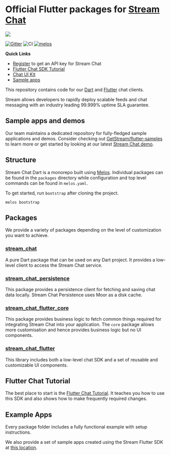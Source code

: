# Official Flutter packages for [Stream Chat](https://getstream.io/chat/)

![](https://raw.githubusercontent.com/GetStream/stream-chat-flutter/master/images/sdk_hero_v4.png)

[![Gitter](https://badges.gitter.im/GetStream/stream-chat-flutter.svg)](https://gitter.im/GetStream/stream-chat-flutter?utm_source=badge&utm_medium=badge&utm_campaign=pr-badge)
![CI](https://github.com/GetStream/stream-chat-flutter/workflows/stream_flutter_workflow/badge.svg?branch=master)
[![melos](https://img.shields.io/badge/maintained%20with-melos-f700ff.svg?style=flat-square)](https://github.com/invertase/melos)

**Quick Links**

- [Register](https://getstream.io/chat/trial/) to get an API key for Stream Chat
- [Flutter Chat SDK Tutorial](https://getstream.io/chat/flutter/tutorial/)
- [Chat UI Kit](https://getstream.io/chat/ui-kit/)
- [Sample apps](https://github.com/GetStream/flutter-samples)

This repository contains code for our [Dart](https://dart.dev/) and [Flutter](https://flutter.dev/) chat clients.

Stream allows developers to rapidly deploy scalable feeds and chat messaging with an industry leading 99.999% uptime SLA guarantee.

## Sample apps and demos 
Our team maintains a dedicated repository for fully-fledged sample applications and demos. Consider checking out [GetStream/flutter-samples](https://github.com/GetStream/flutter-samples) to learn more or get started by looking at our latest [Stream Chat demo](https://github.com/GetStream/flutter-samples/tree/main/stream_chat_v1). 

## Structure
Stream Chat Dart is a monorepo built using [Melos](https://docs.page/invertase/melos). Individual packages can be found in the `packages` directory while configuration and top level commands can be found in `melos.yaml`. 

To get started, run `bootstrap` after cloning the project. 

```shell
melos bootstrap
```

## Packages 
We provide a variety of packages depending on the level of customization you want to achieve.

### [stream_chat](https://github.com/GetStream/stream-chat-flutter/tree/master/packages/stream_chat)
A pure Dart package that can be used on any Dart project. It provides a low-level client to access the Stream Chat service.

### [stream_chat_persistence](https://github.com/GetStream/stream-chat-flutter/tree/master/packages/stream_chat_persistence)
This package provides a persistence client for fetching and saving chat data locally. Stream Chat Persistence uses Moor as a disk cache.

### [stream_chat_flutter_core](https://github.com/GetStream/stream-chat-flutter/tree/master/packages/stream_chat_flutter_core)
This package provides business logic to fetch common things required for integrating Stream Chat into your application. The `core` package allows more customisation and hence provides business logic but no UI components.

### [stream_chat_flutter](https://github.com/GetStream/stream-chat-flutter/tree/master/packages/stream_chat_flutter)
This library includes both a low-level chat SDK and a set of reusable and customizable UI components.

## Flutter Chat Tutorial

The best place to start is the [Flutter Chat Tutorial](https://getstream.io/chat/flutter/tutorial/).
It teaches you how to use this SDK and also shows how to make frequently required changes.

## Example Apps

Every package folder includes a fully functional example with setup instructions.

We also provide a set of sample apps created using the Stream Flutter SDK at [this location](https://github.com/GetStream/flutter-samples).
